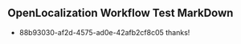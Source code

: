 ## OpenLocalization Workflow Test MarkDown
* 88b93030-af2d-4575-ad0e-42afb2cf8c05 thanks!

<!--HONumber=Jul16_HO4-->


